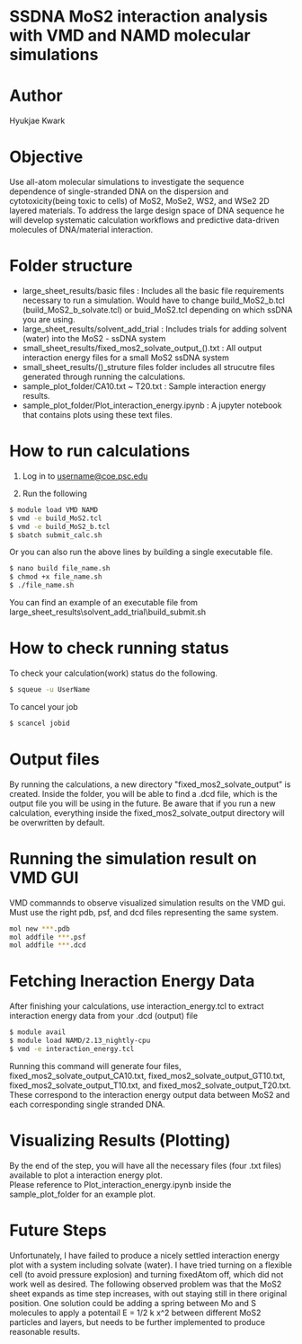 # SSDNA MoS2 interaction analysis </br> with VMD and NAMD molecular simulations

# Author
Hyukjae Kwark

# Objective
Use all-atom molecular simulations to investigate the sequence dependence of single-stranded DNA on the dispersion and cytotoxicity(being toxic to cells) of MoS2, MoSe2, WS2, and WSe2 2D layered materials. To address the large design space of DNA sequence he will develop systematic calculation workflows and predictive data-driven molecules of DNA/material interaction.


# Folder structure
* large_sheet_results/basic files : Includes all the basic file requirements necessary to run a simulation. Would have to change
build_MoS2_b.tcl (build_MoS2_b_solvate.tcl) or buid_MoS2.tcl depending on which ssDNA you are using.
* large_sheet_results/solvent_add_trial : Includes trials for adding solvent (water) into the MoS2 - ssDNA system
* small_sheet_results/fixed_mos2_solvate_output_().txt : All output interaction energy files for a small MoS2 ssDNA system
* small_sheet_results/()_struture files folder includes all strucutre files generated through running the calculations.
* sample_plot_folder/CA10.txt ~ T20.txt : Sample interaction energy results.
* sample_plot_folder/Plot_interaction_energy.ipynb : A jupyter notebook that contains plots using these text files.


# How to run calculations

1. Log in to username@coe.psc.edu

2. Run the following 
```sh
$ module load VMD NAMD
$ vmd -e build_MoS2.tcl
$ vmd -e build_MoS2_b.tcl
$ sbatch submit_calc.sh
``` 
Or you can also run the above lines by building a single executable file.<br/>

```sh
$ nano build file_name.sh
$ chmod +x file_name.sh
$ ./file_name.sh
``` 
You can find an example of an executable file from large_sheet_results\solvent_add_trial\build_submit.sh<br/>

# How to check running status

To check your calculation(work) status do the following.<br/>

```sh
$ squeue -u UserName
``` 
To cancel your job <br/>
```sh
$ scancel jobid
``` 

# Output files
By running the calculations, a new directory "fixed_mos2_solvate_output" is created.
Inside the folder, you will be able to find a .dcd file, which is the output file you will be using in the future.
Be aware that if you run a new calculation, everything inside the fixed_mos2_solvate_output directory will be overwritten by default.


# Running the simulation result on VMD GUI
VMD commannds to observe visualized simulation results on the VMD gui. <br/>
Must use the right pdb, psf, and dcd files representing the same system. <br/>
```sh
mol new ***.pdb
mol addfile ***.psf
mol addfile ***.dcd
``` 

# Fetching Ineraction Energy Data
After finishing your calculations, use interaction_energy.tcl to extract interaction energy data from your .dcd (output) file <br/>
```sh
$ module avail
$ module load NAMD/2.13_nightly-cpu
$ vmd -e interaction_energy.tcl
``` 
Running this command will generate four files, fixed_mos2_solvate_output_CA10.txt, fixed_mos2_solvate_output_GT10.txt, fixed_mos2_solvate_output_T10.txt, and fixed_mos2_solvate_output_T20.txt. These correspond to the interaction energy output data between MoS2 and each corresponding single stranded DNA. 


# Visualizing Results (Plotting)
By the end of the step, you will have all the necessary files (four .txt files) available to plot a interaction energy plot. <br/>
Please reference to Plot_interaction_energy.ipynb inside the sample_plot_folder for an example plot.


# Future Steps
Unfortunately, I have failed to produce a nicely settled interaction energy plot with a system including solvate (water).
I have tried turning on a flexible cell (to avoid pressure explosion) and turning fixedAtom off, which did not work well as desired.
The following observed problem was that the MoS2 sheet expands as time step increases, with out staying still in there original position. 
One solution could be adding a spring between Mo and S molecules to apply a potentail E = 1/2 k x^2 between different MoS2 particles and layers, but needs to be further implemented to
produce reasonable results. 



